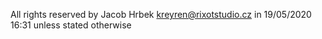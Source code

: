 All rights reserved by Jacob Hrbek <kreyren@rixotstudio.cz> in 19/05/2020 16:31 unless stated otherwise